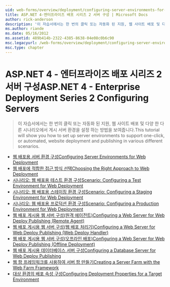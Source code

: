 ```yaml
---
uid: web-forms/overview/deployment/configuring-server-environments-for-web-deployment/index
title: ASP.NET 4-엔터프라이즈 배포 시리즈 2 서버 구성 | Microsoft Docs
author: rick-anderson
description: '이 자습서에서는 한 번의 클릭 또는 자동화 된 지원, 웹 사이트 배포 및 다양 한 다른 시나리오에는 게시 서버 환경을 설정 하는 방법을 보여 줍니다...'
ms.author: riande
ms.date: 05/16/2012
ms.assetid: 489b414b-2322-4385-8638-04e08c0b6c90
msc.legacyurl: /web-forms/overview/deployment/configuring-server-environments-for-web-deployment
msc.type: chapter
---
```

<a name="aspnet-4---enterprise-deployment-series-2-configuring-servers"></a><span data-ttu-id="e40fb-103">ASP.NET 4 - 엔터프라이즈 배포 시리즈 2 서버 구성</span><span class="sxs-lookup"><span data-stu-id="e40fb-103">ASP.NET 4 - Enterprise Deployment Series 2 Configuring Servers</span></span>
====================
> <span data-ttu-id="e40fb-104">이 자습서에서는 한 번의 클릭 또는 자동화 된 지원, 웹 사이트 배포 및 다양 한 다른 시나리오에서 게시 서버 환경을 설정 하는 방법을 보여줍니다.</span><span class="sxs-lookup"><span data-stu-id="e40fb-104">This tutorial will show you how to set up server environments to support one-click, or automated, website deployment and publishing in various different scenarios.</span></span>


- [<span data-ttu-id="e40fb-105">웹 배포용 서버 환경 구성</span><span class="sxs-lookup"><span data-stu-id="e40fb-105">Configuring Server Environments for Web Deployment</span></span>](configuring-server-environments-for-web-deployment.md)
- [<span data-ttu-id="e40fb-106">웹 배포에 적합한 접근 방식 선택</span><span class="sxs-lookup"><span data-stu-id="e40fb-106">Choosing the Right Approach to Web Deployment</span></span>](choosing-the-right-approach-to-web-deployment.md)
- [<span data-ttu-id="e40fb-107">시나리오: 웹 배포용 테스트 환경 구성</span><span class="sxs-lookup"><span data-stu-id="e40fb-107">Scenario: Configuring a Test Environment for Web Deployment</span></span>](scenario-configuring-a-test-environment-for-web-deployment.md)
- [<span data-ttu-id="e40fb-108">시나리오: 웹 배포용 스테이징 환경 구성</span><span class="sxs-lookup"><span data-stu-id="e40fb-108">Scenario: Configuring a Staging Environment for Web Deployment</span></span>](scenario-configuring-a-staging-environment-for-web-deployment.md)
- [<span data-ttu-id="e40fb-109">시나리오: 웹 배포용 프로덕션 환경 구성</span><span class="sxs-lookup"><span data-stu-id="e40fb-109">Scenario: Configuring a Production Environment for Web Deployment</span></span>](scenario-configuring-a-production-environment-for-web-deployment.md)
- [<span data-ttu-id="e40fb-110">웹 배포 게시용 웹 서버 구성(원격 에이전트)</span><span class="sxs-lookup"><span data-stu-id="e40fb-110">Configuring a Web Server for Web Deploy Publishing (Remote Agent)</span></span>](configuring-a-web-server-for-web-deploy-publishing-remote-agent.md)
- [<span data-ttu-id="e40fb-111">웹 배포 게시용 웹 서버 구성(웹 배포 처리기)</span><span class="sxs-lookup"><span data-stu-id="e40fb-111">Configuring a Web Server for Web Deploy Publishing (Web Deploy Handler)</span></span>](configuring-a-web-server-for-web-deploy-publishing-web-deploy-handler.md)
- [<span data-ttu-id="e40fb-112">웹 배포 게시용 웹 서버 구성(오프라인 배포)</span><span class="sxs-lookup"><span data-stu-id="e40fb-112">Configuring a Web Server for Web Deploy Publishing (Offline Deployment)</span></span>](configuring-a-web-server-for-web-deploy-publishing-offline-deployment.md)
- [<span data-ttu-id="e40fb-113">웹 배포 게시용 데이터베이스 서버 구성</span><span class="sxs-lookup"><span data-stu-id="e40fb-113">Configuring a Database Server for Web Deploy Publishing</span></span>](configuring-a-database-server-for-web-deploy-publishing.md)
- [<span data-ttu-id="e40fb-114">웹 팜 프레임워크를 사용하여 서버 팜 만들기</span><span class="sxs-lookup"><span data-stu-id="e40fb-114">Creating a Server Farm with the Web Farm Framework</span></span>](creating-a-server-farm-with-the-web-farm-framework.md)
- [<span data-ttu-id="e40fb-115">대상 환경의 배포 속성 구성</span><span class="sxs-lookup"><span data-stu-id="e40fb-115">Configuring Deployment Properties for a Target Environment</span></span>](configuring-deployment-properties-for-a-target-environment.md)
